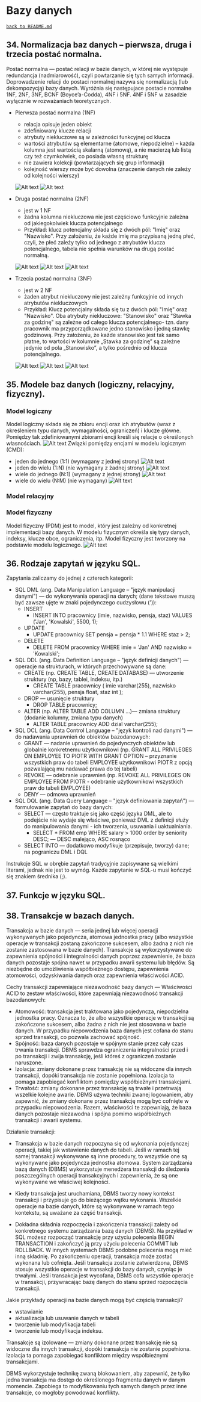 # Bazy danych
[`back to README.md`](../README.md)
## 34. Normalizacja baz danych – pierwsza, druga i trzecia postać normalna.
Postać normalna — postać relacji w bazie danych, w której nie występuje redundancja (nadmiarowość), czyli powtarzanie się tych samych informacji. Doprowadzenie relacji do postaci normalnej nazywa się normalizacją (lub dekompozycją) bazy danych. Wyróżnia się następujace postacie normalne 1NF, 2NF, 3NF, BCNF (Boyce’a-Codda), 4NF i 5NF. 4NF i 5NF w zasadzie wyłącznie w rozważaniach teoretycznych.
* Pierwsza postać normalna (1NF) 
    * relacja opisuje jeden obiekt
    * zdefiniowany klucze relacji
    * atrybuty niekluczowe są w zależności funkcyjnej od klucza
    * wartości atrybutów są elementarne (atomowe, niepodzielne) – każda kolumna jest wartością skalarną (atomową), a nie macierzą lub listą czy też czymkolwiek, co posiada własną strukturę
    * nie zawiera kolekcji (powtarzających się grup informacji)
    * kolejność wierszy może być dowolna (znaczenie danych nie zależy od kolejności wierszy)
    
    ![Alt text](image.png)
    ![Alt text](image-1.png)
* Druga postać normalna (2NF)
    * jest w 1 NF
    * żadna kolumna niekluczowa nie jest częściowo funkcyjnie zależna od jakiegokolwiek klucza potencjalnego
    * Przykład: klucz potencjalny składa się z dwóch pól: "Imię" oraz "Nazwisko". Przy założeniu, że każde imię ma przypisaną jedną płeć, czyli, że płeć zależy tylko od jednego z atrybutów klucza potencjalnego, tabela nie spełnia warunków na drugą postać normalną.

    ![Alt text](image-2.png)
    ![Alt text](image-3.png)
    ![Alt text](image-4.png)
* Trzecia postać normalna (3NF)
    * jest w 2 NF
    * żaden atrybut niekluczowy nie jest zależny funkcyjnie od innych atrybutów niekluczowych
    * Przykład: Klucz potencjalny składa się tu z dwóch pól: "Imię" oraz "Nazwisko". Oba atrybuty niekluczowe: "Stanowisko" oraz "Stawka za godzinę" są zależne od całego klucza potencjalnego- tzn. dany pracownik ma przyporządkowane jedno stanowisko i jedną stawkę godzinową. Przy założeniu, że każde stanowisko jest tak samo płatne, to wartości w kolumnie „Stawka za godzinę” są zależne jedynie od pola „Stanowisko”, a tylko pośrednio od klucza potencjalnego. 
    
    ![Alt text](image-5.png)
    ![Alt text](image-6.png)
    ![Alt text](image-7.png)
## 35. Modele baz danych (logiczny, relacyjny, fizyczny).
### Model logiczny
Model logiczny składa się ze zbioru encji  oraz ich atrybutów (wraz z określeniem typu danych, wymagalności,
ograniczeń) i klucze główne. Pomiędzy tak zdefiniowanymi zbiorami encji kreśli się relacje o określonych własnościach.
![Alt text](image-8.png)
Związki pomiędzy encjami w modelu logicznym (CMD):
* jeden do jednego (1:1) (wymagany z jednej
strony)
  ![Alt text](image-9.png)
* jeden do wielu (1:N) (nie wymagany z żadnej strony)
  ![Alt text](image-10.png)
* wiele do jednego (N:1) (wymagany z jednej strony)
  ![Alt text](image-12.png)
* wiele do wielu (N:M) (nie wymagany)
  ![Alt text](image-11.png)
### Model relacyjny
### Model fizyczny
Model fizyczny (PDM) jest to model, który jest zależny od konkretnej implementacji bazy danych. W modelu fizycznym określa się typy danych, indeksy, klucze obce, ograniczenia, itp. Model fizyczny jest tworzony na podstawie modelu logicznego.
![Alt text](image-13.png)
## 36. Rodzaje zapytań w języku SQL.
Zapytania zaliczamy do jednej z czterech  kategorii:
* SQL DML (ang. Data Manipulation Language – "język manipulacji danymi") — do wykonywania operacji na danych; (dane tekstowe muszą być zawsze ujęte w znaki pojedynczego cudzysłowu (')):
  * INSERT
    * INSERT INTO pracownicy
    (imie, nazwisko, pensja, staz) VALUES ('Jan', 'Kowalski', 5500, 1);
  * UPDATE
    * UPDATE pracownicy SET pensja = pensja * 1.1 WHERE staz > 2;
  * DELETE
    * DELETE FROM pracownicy WHERE imie = 'Jan' AND nazwisko = 'Kowalski';
* SQL DDL (ang. Data Definition Language – "język definicji danych") — operacje na strukturach, w których przechowywane są dane:
  * CREATE (np. CREATE TABLE, CREATE DATABASE) — utworzenie struktury (np, bazy, tablei, indeksu, itp.)
    * CREATE TABLE pracownicy
(
    imie varchar(255), 
    nazwisko varchar(255), 
    pensja float,
    staz int
);
  * DROP — usunięcie struktury
    * DROP TABLE pracownicy;
  * ALTER (np. ALTER TABLE ADD COLUMN ...)— zmiana struktury (dodanie kolumny, zmiana typu danych) 
    * ALTER TABLE pracownicy
    ADD dzial varchar(255);
* SQL DCL (ang. Data Control Language – "język kontroli nad danymi") — do nadawania uprawnień do obiektów bazodanowych:
  * GRANT — nadanie uprawnień do pojedynczych obiektów lub globalnie konkretnemu użytkownikowi (np. GRANT ALL PRIVILEGES ON EMPLOYEE TO PIOTR WITH GRANT OPTION – przyznanie wszystkich praw do tabeli EMPLOYEE użytkownikowi PIOTR z opcją pozwalającą mu nadawać prawa do tej tabeli)
  * REVOKE — odebranie uprawnień (np. REVOKE ALL PRIVILEGES ON EMPLOYEE FROM PIOTR - odebranie użytkownikowi wszystkich praw do tabeli EMPLOYEE)
  * DENY — odmowa uprawnień
* SQL DQL (ang. Data Query Language – "język definiowania zapytań") — formułowanie zapytań do bazy danych:
  * SELECT — często traktuje się jako część języka DML, ale to podejście nie wydaje się właściwe, ponieważ DML z definicji służy do manipulowania danymi - ich tworzenia, usuwania i uaktualniania.
    * SELECT * FROM emp WHERE salary > 1000 order by seniority DESC; — DESC malejąco, ASC rosnąco
  * SELECT INTO — dodatkowo modyfikuje (przepisuje, tworzy) dane; na pograniczu DML i DQL


Instrukcje SQL w obrębie zapytań tradycyjnie zapisywane są wielkimi literami, jednak nie jest to wymóg. Każde zapytanie w SQL-u musi kończyć się znakiem średnika (;).
## 37. Funkcje w języku SQL.
## 38. Transakcje w bazach danych. 
Transakcja w bazie danych — seria jednej lub więcej operacji wykonywanych jako pojedyncza, atomowa jednostka pracy (albo wszystkie operacje w transakcji zostaną zakończone sukcesem, albo żadna z nich nie zostanie zastosowana w bazie danych). Transakcje są wykorzystywane do zapewnienia spójności i integralności danych poprzez zapewnienie, że baza danych pozostaje spójna nawet w przypadku awarii systemu lub błędów. Są niezbędne do umożliwienia współbieżnego dostępu, zapewnienia atomowości,  odzyskiwania danych oraz zapewnienia właściwości ACID.


Cechy transakcji zapewniające niezawodność bazy danych — Właściwości  ACID to zestaw właściwości, które zapewniają niezawodność transakcji bazodanowych:

* Atomowość: transakcja jest traktowana jako pojedyncza, niepodzielna jednostka pracy. Oznacza to, że albo wszystkie operacje w transakcji są zakończone sukcesem, albo żadna z nich nie jest stosowana w bazie danych. W przypadku niepowodzenia baza danych jest cofana do stanu sprzed transakcji, co pozwala zachować spójność.
* Spójność: baza danych pozostaje w spójnym stanie przez cały czas trwania transakcji. DBMS sprawdza ograniczenia integralności przed i po transakcji i zwija transakcję, jeśli któreś z ograniczeń zostanie naruszone.
* Izolacja: zmiany dokonane przez transakcję nie są widoczne dla innych transakcji, dopóki transakcja nie zostanie popełniona. Izolacja ta pomaga zapobiegać konfliktom pomiędzy współbieżnymi transakcjami.
* Trwałość: zmiany dokonane przez transakcję są trwałe i przetrwają wszelkie kolejne awarie. DBMS używa techniki zwanej logowaniem, aby zapewnić, że zmiany dokonane przez transakcję mogą być cofnięte w przypadku niepowodzenia.
Razem, właściwości te zapewniają, że baza danych pozostaje niezawodna i spójna pomimo współbieżnych transakcji i awarii systemu.

Działanie transakcji:

* Transakcja w bazie danych rozpoczyna się od wykonania pojedynczej operacji, takiej jak wstawienie danych do tabeli. Jeśli w ramach tej samej transakcji wykonywane są inne procedury, to wszystkie one są wykonywane jako pojedyncza jednostka atomowa. System zarządzania bazą danych (DBMS) wykorzystuje menedżera transakcji do śledzenia poszczególnych operacji transakcyjnych i zapewnienia, że są one wykonywane we właściwej kolejności.
* Kiedy transakcja jest uruchamiana, DBMS tworzy nowy kontekst transakcji i przypisuje go do bieżącego wątku wykonania. Wszelkie operacje na bazie danych, które są wykonywane w ramach tego kontekstu, są uważane za część transakcji.


* Dokładna składnia rozpoczęcia i zakończenia transakcji zależy od konkretnego systemu zarządzania bazą danych (DBMS). Na przykład w SQL możesz rozpocząć transakcję przy użyciu polecenia BEGIN TRANSACTION i zakończyć ją przy użyciu polecenia COMMIT lub ROLLBACK. W innych systemach DBMS podobne polecenia mogą mieć inną składnię. Po zakończeniu operacji, transakcja może zostać wykonana lub cofnięta. Jeśli transakcja zostanie zatwierdzona, DBMS stosuje wszystkie operacje w transakcji do bazy danych, czyniąc je trwałymi. Jeśli transakcja jest wycofana, DBMS cofa wszystkie operacje w transakcji, przywracając bazę danych do stanu sprzed rozpoczęcia transakcji.

Jakie przykłady operacji na bazie danych mogą być częścią transakcji?
* wstawianie
* aktualizacja lub usuwanie danych w tabeli 
* tworzenie lub modyfikacja tabeli
* tworzenie lub modyfikacja indeksu.


Transakcje są izolowane — zmiany dokonane przez transakcję nie są widoczne dla innych transakcji, dopóki transakcja nie zostanie popełniona. Izolacja ta pomaga zapobiegać konfliktom między współbieżnymi transakcjami. 

DBMS wykorzystuje technikę zwaną blokowaniem, aby zapewnić, że tylko jedna transakcja ma dostęp do określonego fragmentu danych w danym momencie. Zapobiega to modyfikowaniu tych samych danych przez inne transakcje, co mogłoby powodować konflikty.

